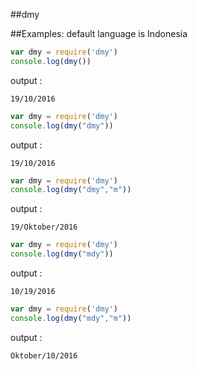##dmy

##Examples:
default language is Indonesia
```js
var dmy = require('dmy')
console.log(dmy())
```
output :
```
19/10/2016
```

```js
var dmy = require('dmy')
console.log(dmy("dmy"))
```
output :
```
19/10/2016
```


```js
var dmy = require('dmy')
console.log(dmy("dmy","m"))
```
output :
```
19/Oktober/2016
```


```js
var dmy = require('dmy')
console.log(dmy("mdy"))
```
output :
```
10/19/2016
```


```js
var dmy = require('dmy')
console.log(dmy("mdy","m"))
```
output :
```
Oktober/10/2016
```
